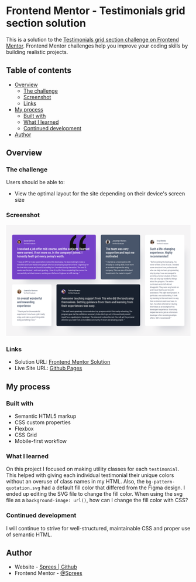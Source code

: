 # Frontend Mentor - Testimonials grid section solution

This is a solution to the [Testimonials grid section challenge on Frontend Mentor](https://www.frontendmentor.io/challenges/testimonials-grid-section-Nnw6J7Un7). Frontend Mentor challenges help you improve your coding skills by building realistic projects. 

## Table of contents

- [Overview](#overview)
  - [The challenge](#the-challenge)
  - [Screenshot](#screenshot)
  - [Links](#links)
- [My process](#my-process)
  - [Built with](#built-with)
  - [What I learned](#what-i-learned)
  - [Continued development](#continued-development)
- [Author](#author)

## Overview

### The challenge

Users should be able to:

- View the optimal layout for the site depending on their device's screen size

### Screenshot

![](./design/screenshot.png)

### Links

- Solution URL: [Frontend Mentor Solution](https://your-solution-url.com)
- Live Site URL: [Github Pages](https://sprees.github.io/fe-mentor_testimonials-grid-section/)

## My process

### Built with

- Semantic HTML5 markup
- CSS custom properties
- Flexbox
- CSS Grid
- Mobile-first workflow

### What I learned

On this project I focused on making utility classes for each `testimonial`. This helped with giving each individual testimonial their unique colors without an overuse of class names in my HTML. Also, the `bg-pattern-quotation.svg` had a default fill color that differed from the Figma design. I ended up editing the SVG file to change the fill color. When using the svg file as a `background-image: url()`, how can I change the fill color with CSS?

### Continued development

I will continue to strive for well-structured, maintainable CSS and proper use of semantic HTML.  

## Author

- Website - [Sprees | Github](https://github.com/Sprees)
- Frontend Mentor - [@Sprees](https://www.frontendmentor.io/profile/sprees)

